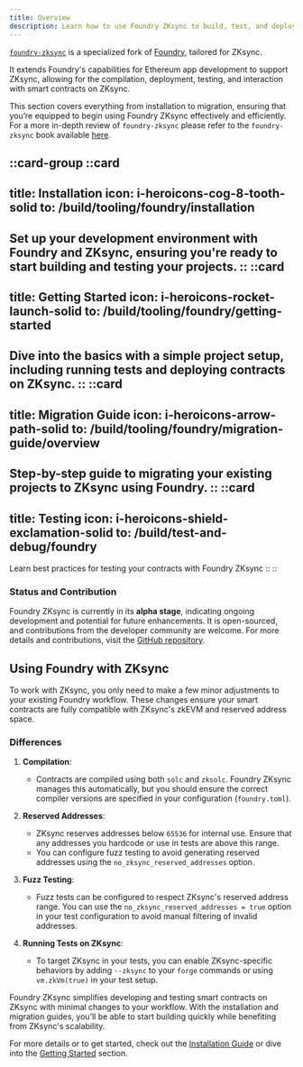 ```yaml
---
title: Overview
description: Learn how to use Foundry ZKsync to build, test, and deploy smart contracts. Includes installation guides, and migration considerations.
---
```


[`foundry-zksync`](https://github.com/matter-labs/foundry-zksync) is a specialized fork of
[Foundry](https://github.com/foundry-rs/foundry), tailored for ZKsync.

It extends Foundry's capabilities for Ethereum app development to support ZKsync, allowing for the compilation,
deployment, testing, and interaction with smart contracts on ZKsync.

This section covers everything
from installation to migration, ensuring that you’re equipped to begin using Foundry ZKsync effectively and efficiently.
For a more in-depth review of `foundry-zksync` please refer to the `foundry-zksync` book available [here](https://foundry-book.zksync.io/).

::card-group
  ::card
  ---
  title: Installation
  icon: i-heroicons-cog-8-tooth-solid
  to: /build/tooling/foundry/installation
  ---
  Set up your development environment with Foundry and ZKsync, ensuring you're ready to start building and testing your projects.
  ::
  ::card
  ---
  title: Getting Started
  icon: i-heroicons-rocket-launch-solid
  to: /build/tooling/foundry/getting-started
  ---
  Dive into the basics with a simple project setup, including running tests and deploying contracts on ZKsync.
  ::
  ::card
  ---
  title: Migration Guide
  icon: i-heroicons-arrow-path-solid
  to: /build/tooling/foundry/migration-guide/overview
  ---
  Step-by-step guide to migrating your existing projects to ZKsync using Foundry.
  ::
  ::card
  ---
  title: Testing
  icon: i-heroicons-shield-exclamation-solid
  to: /build/test-and-debug/foundry
  ---
  Learn best practices for testing your contracts with Foundry ZKsync
  ::
::

### Status and Contribution

Foundry ZKsync is currently in its **alpha stage**, indicating ongoing development and potential for future enhancements.
It is open-sourced, and contributions from the developer community are welcome.
For more details and contributions, visit the [GitHub repository](%%zk_git_repo_foundry-zksync%%).

## Using Foundry with ZKsync

To work with ZKsync, you only need to make a few minor adjustments to your existing
Foundry workflow. These changes ensure your smart contracts are fully compatible with ZKsync's zkEVM and reserved address space.

### Differences

1. **Compilation**:
   - Contracts are compiled using both `solc` and `zksolc`. Foundry ZKsync manages this
   automatically, but you should ensure the correct compiler versions are specified in your configuration (`foundry.toml`).

2. **Reserved Addresses**:
   - ZKsync reserves addresses below `65536` for internal use. Ensure that any addresses you hardcode or use in tests are above this range.
   - You can configure fuzz testing to avoid generating reserved addresses using the `no_zksync_reserved_addresses` option.

3. **Fuzz Testing**:
   - Fuzz tests can be configured to respect ZKsync's reserved address range.
   You can use the `no_zksync_reserved_addresses = true` option in your test configuration to avoid manual filtering of invalid addresses.

4. **Running Tests on ZKsync**:
   - To target ZKsync in your tests, you can enable ZKsync-specific behaviors by adding
   `--zksync` to your `forge` commands or using `vm.zkVm(true)` in your test setup.

Foundry ZKsync simplifies developing and testing smart contracts on ZKsync with
minimal changes to your workflow. With the installation and migration guides, you’ll be able to start building quickly while benefiting from ZKsync's scalability.

For more details or to get started, check out the [Installation Guide](./installation) or dive into the [Getting Started](./getting-started) section.
